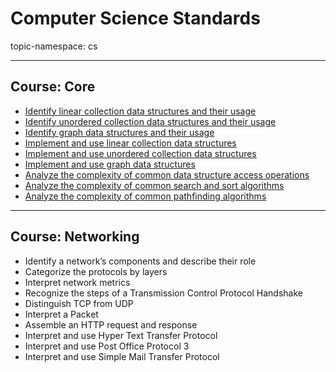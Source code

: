 # Computer Science Standards

topic-namespace: cs

---
## Course: Core


- [Identify linear collection data structures and their usage](./core/identify-linear-collection-data-structures-and-their-usage.md)
- [Identify unordered collection data structures and their usage](./core/identify-unordered-collection-data-structures-and-their-usage,md)
- [Identify graph data structures and their usage](./core/identify-graph-data-structures-and-their-usage.md)
- [Implement and use linear collection data structures](./core/implement-and-use-linear-collection-data-structures.md)
- [Implement and use unordered collection data structures](./core/implement-and-use-unordered-collection-data-structures.md)
- [Implement and use graph data structures](./core/implement-and-use-graph-data-structures.md)
- [Analyze the complexity of common data structure access operations](./core/analyze-the-complexity-of-common-data-structure-access-operations.md)
- [Analyze the complexity of common search and sort algorithms](./core/analyze-the-complexity-of-common-search-and-sort-algorithms.md)
- [Analyze the complexity of common pathfinding algorithms](./core/analyze-the-complexity-of-common-pathfinding-algorithms.md)


---
## Course: Networking

- Identify a network’s components and describe their role
- Categorize the protocols by layers
- Interpret network metrics
- Recognize the steps of a Transmission Control Protocol Handshake
- Distinguish TCP from UDP
- Interpret a Packet
- Assemble an HTTP request and response
- Interpret and use Hyper Text Transfer Protocol
- Interpret and use Post Office Protocol 3
- Interpret and use Simple Mail Transfer Protocol
